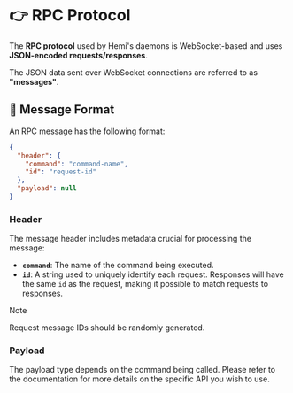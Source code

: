 # 👉 RPC Protocol

The **RPC protocol** used by Hemi's daemons is WebSocket-based and uses **JSON-encoded requests/responses**.

The JSON data sent over WebSocket connections are referred to as **"messages"**.

## 📩 Message Format

An RPC message has the following format:

```json
{
  "header": {
    "command": "command-name",
    "id": "request-id"
  },
  "payload": null
}
```

### Header

The message header includes metadata crucial for processing the message:

- **`command`**: The name of the command being executed.
- **`id`**: A string used to uniquely identify each request. Responses will have the same `id` as the request, making it possible to match requests to responses.

> [!NOTE]
> Request message IDs should be randomly generated.

### Payload

The payload type depends on the command being called. Please refer to the documentation for more details on the specific API you wish to use.
